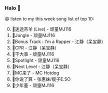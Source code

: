 

### Halo 👋

😄 listen to my this week song list of top 10:

0. 🌈迷途羔羊 (Live) - 顽童MJ116
1. 🌈Jungle - 顽童MJ116
2. 🌈Bonus Track : I'm a Rapper - 江静（呆宝静）
3. 🌈CPR - 江静（呆宝静）
4. 🌈干大事  - 顽童MJ116
5. 🌈Spotlight - 顽童MJ116
6. 🌈Next Level - 江静（呆宝静）
7. 🌈MC来了 - MC Hotdog
8. 🌈你说了算 - 张惠妹/瘦子E.SO
9. 🌈少年董  - 顽童MJ116


